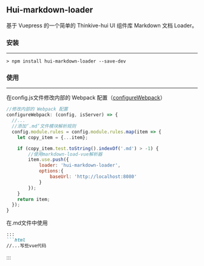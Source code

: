 ## Hui-markdown-loader

基于 Vuepress 的一个简单的 Thinkive-hui UI 组件库 Markdown 文档 Loader。

### 安装
---

```
> npm install hui-markdown-loader --save-dev
```

### 使用
---

在config.js文件修改内部的 Webpack 配置（[configureWebpack](https://vuepress.vuejs.org/zh/config/#configurewebpack)）


```js
//修改内部的 Webpack 配置
configureWebpack: (config, isServer) => {
  //...
  //添加‘.md’文件模块解析规则
  config.module.rules = config.module.rules.map(item => {
    let copy_item = {...item};

    if (copy_item.test.toString().indexOf('.md') > -1) {
        //使用markdown-load-vue解析器
        item.use.push({
            loader: 'hui-markdown-loader',
            options:{
                baseUrl: 'http://localhost:8080'
            }
        });
    }           
    return item;
  });
}
```

在.md文件中使用

```md
:::
```html
//...写些vue代码

```
:::
```

